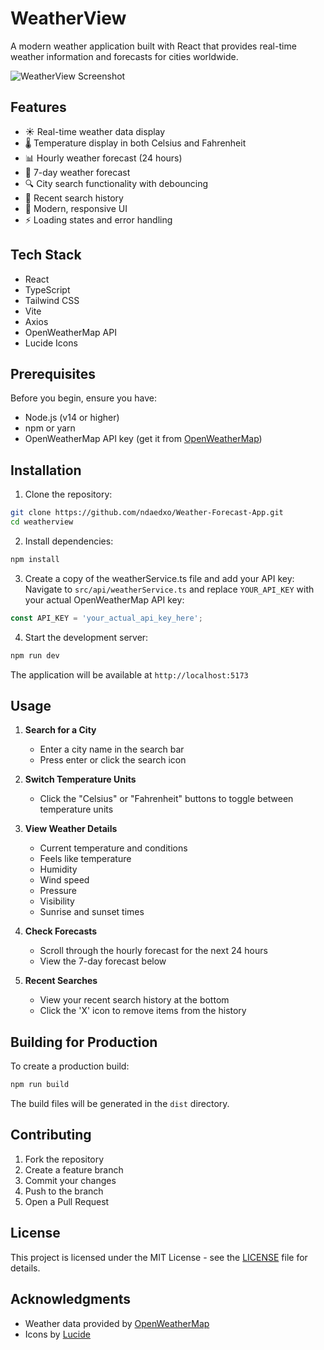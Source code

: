 # WeatherView

A modern weather application built with React that provides real-time weather information and forecasts for cities worldwide.

![WeatherView Screenshot](screenshot.png)

## Features

- ☀️ Real-time weather data display
- 🌡️ Temperature display in both Celsius and Fahrenheit
- 📊 Hourly weather forecast (24 hours)
- 📅 7-day weather forecast
- 🔍 City search functionality with debouncing
- 📝 Recent search history
- 🎨 Modern, responsive UI
- ⚡ Loading states and error handling

## Tech Stack

- React
- TypeScript
- Tailwind CSS
- Vite
- Axios
- OpenWeatherMap API
- Lucide Icons

## Prerequisites

Before you begin, ensure you have:
- Node.js (v14 or higher)
- npm or yarn
- OpenWeatherMap API key (get it from [OpenWeatherMap](https://openweathermap.org/api))

## Installation

1. Clone the repository:
```bash
git clone https://github.com/ndaedxo/Weather-Forecast-App.git
cd weatherview
```

2. Install dependencies:
```bash
npm install
```

3. Create a copy of the weatherService.ts file and add your API key:
Navigate to `src/api/weatherService.ts` and replace `YOUR_API_KEY` with your actual OpenWeatherMap API key:

```typescript
const API_KEY = 'your_actual_api_key_here';
```

4. Start the development server:
```bash
npm run dev
```

The application will be available at `http://localhost:5173`

## Usage

1. **Search for a City**
   - Enter a city name in the search bar
   - Press enter or click the search icon

2. **Switch Temperature Units**
   - Click the "Celsius" or "Fahrenheit" buttons to toggle between temperature units

3. **View Weather Details**
   - Current temperature and conditions
   - Feels like temperature
   - Humidity
   - Wind speed
   - Pressure
   - Visibility
   - Sunrise and sunset times

4. **Check Forecasts**
   - Scroll through the hourly forecast for the next 24 hours
   - View the 7-day forecast below

5. **Recent Searches**
   - View your recent search history at the bottom
   - Click the 'X' icon to remove items from the history

## Building for Production

To create a production build:

```bash
npm run build
```

The build files will be generated in the `dist` directory.

## Contributing

1. Fork the repository
2. Create a feature branch
3. Commit your changes
4. Push to the branch
5. Open a Pull Request

## License

This project is licensed under the MIT License - see the [LICENSE](LICENSE) file for details.

## Acknowledgments

- Weather data provided by [OpenWeatherMap](https://openweathermap.org/)
- Icons by [Lucide](https://lucide.dev/)